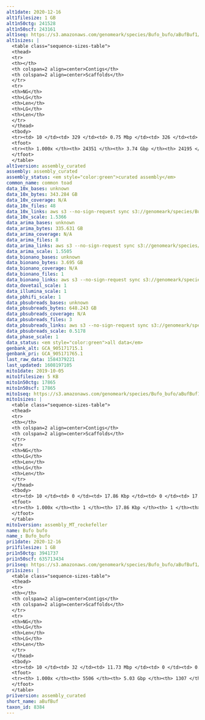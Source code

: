 ```yaml
---
alt1date: 2020-12-16
alt1filesize: 1 GB
alt1n50ctg: 241528
alt1n50scf: 243161
alt1seq: https://s3.amazonaws.com/genomeark/species/Bufo_bufo/aBufBuf1/assembly_curated/aBufBuf1.alt.cur.20201216.fasta.gz
alt1sizes: |
  <table class="sequence-sizes-table">
  <thead>
  <tr>
  <th></th>
  <th colspan=2 align=center>Contigs</th>
  <th colspan=2 align=center>Scaffolds</th>
  </tr>
  <tr>
  <th>NG</th>
  <th>LG</th>
  <th>Len</th>
  <th>LG</th>
  <th>Len</th>
  </tr>
  </thead>
  <tbody>
  <tr><td> 10 </td><td> 329 </td><td> 0.75 Mbp </td><td> 326 </td><td> 0.76 Mbp </td></tr>  <tr><td> 20 </td><td> 953 </td><td> 0.51 Mbp </td><td> 943 </td><td> 0.51 Mbp </td></tr>  <tr><td> 30 </td><td> 1789 </td><td> 0.40 Mbp </td><td> 1771 </td><td> 0.40 Mbp </td></tr>  <tr><td> 40 </td><td> 2860 </td><td> 0.31 Mbp </td><td> 2831 </td><td> 0.31 Mbp </td></tr>  <tr style="background-color:#cccccc;"><td> 50 </td><td> 4230 </td><td> 0.24 Mbp </td><td> 4190 </td><td> 0.24 Mbp </td></tr>  <tr><td> 60 </td><td> 5982 </td><td> 0.19 Mbp </td><td> 5930 </td><td> 0.19 Mbp </td></tr>  <tr><td> 70 </td><td> 8283 </td><td> 0.14 Mbp </td><td> 8217 </td><td> 0.14 Mbp </td></tr>  <tr><td> 80 </td><td> 11424 </td><td> 0.10 Mbp </td><td> 11343 </td><td> 0.10 Mbp </td></tr>  <tr><td> 90 </td><td> 15972 </td><td> 67.64 Kbp </td><td> 15873 </td><td> 67.85 Kbp </td></tr>  <tr><td> 100 </td><td> 24350 </td><td> 166  bp </td><td> 24194 </td><td> 221  bp </td></tr>  </tbody>
  <tfoot>
  <tr><th> 1.000x </th><th> 24351 </th><th> 3.74 Gbp </th><th> 24195 </th><th> 3.74 Gbp </th></tr>
  </tfoot>
  </table>
alt1version: assembly_curated
assembly: assembly_curated
assembly_status: <em style="color:green">curated assembly</em>
common_name: common toad
data_10x_bases: unknown
data_10x_bytes: 343.284 GB
data_10x_coverage: N/A
data_10x_files: 48
data_10x_links: aws s3 --no-sign-request sync s3://genomeark/species/Bufo_bufo/aBufBuf1/genomic_data/10x/ .<br>
data_10x_scale: 1.5366
data_arima_bases: unknown
data_arima_bytes: 335.631 GB
data_arima_coverage: N/A
data_arima_files: 8
data_arima_links: aws s3 --no-sign-request sync s3://genomeark/species/Bufo_bufo/aBufBuf1/genomic_data/arima/ .<br>
data_arima_scale: 1.5505
data_bionano_bases: unknown
data_bionano_bytes: 3.695 GB
data_bionano_coverage: N/A
data_bionano_files: 1
data_bionano_links: aws s3 --no-sign-request sync s3://genomeark/species/Bufo_bufo/aBufBuf1/genomic_data/bionano/ .<br>
data_dovetail_scale: 1
data_illumina_scale: 1
data_pbhifi_scale: 1
data_pbsubreads_bases: unknown
data_pbsubreads_bytes: 648.243 GB
data_pbsubreads_coverage: N/A
data_pbsubreads_files: 3
data_pbsubreads_links: aws s3 --no-sign-request sync s3://genomeark/species/Bufo_bufo/aBufBuf1/genomic_data/pacbio/ . --exclude "*ccs*bam*"<br>
data_pbsubreads_scale: 0.5178
data_phase_scale: 1
data_status: <em style="color:green">all data</em>
genbank_alt: GCA_905171715.1
genbank_pri: GCA_905171765.1
last_raw_data: 1584379221
last_updated: 1608197105
mito1date: 2019-10-05
mito1filesize: 5 KB
mito1n50ctg: 17865
mito1n50scf: 17865
mito1seq: https://s3.amazonaws.com/genomeark/species/Bufo_bufo/aBufBuf1/assembly_MT_rockefeller/aBufBuf1.MT.20191005.fasta.gz
mito1sizes: |
  <table class="sequence-sizes-table">
  <thead>
  <tr>
  <th></th>
  <th colspan=2 align=center>Contigs</th>
  <th colspan=2 align=center>Scaffolds</th>
  </tr>
  <tr>
  <th>NG</th>
  <th>LG</th>
  <th>Len</th>
  <th>LG</th>
  <th>Len</th>
  </tr>
  </thead>
  <tbody>
  <tr><td> 10 </td><td> 0 </td><td> 17.86 Kbp </td><td> 0 </td><td> 17.86 Kbp </td></tr>  <tr><td> 20 </td><td> 0 </td><td> 17.86 Kbp </td><td> 0 </td><td> 17.86 Kbp </td></tr>  <tr><td> 30 </td><td> 0 </td><td> 17.86 Kbp </td><td> 0 </td><td> 17.86 Kbp </td></tr>  <tr><td> 40 </td><td> 0 </td><td> 17.86 Kbp </td><td> 0 </td><td> 17.86 Kbp </td></tr>  <tr style="background-color:#cccccc;"><td> 50 </td><td> 0 </td><td style="background-color:#ff8888;"> 17.86 Kbp </td><td> 0 </td><td style="background-color:#ff8888;"> 17.86 Kbp </td></tr>  <tr><td> 60 </td><td> 0 </td><td> 17.86 Kbp </td><td> 0 </td><td> 17.86 Kbp </td></tr>  <tr><td> 70 </td><td> 0 </td><td> 17.86 Kbp </td><td> 0 </td><td> 17.86 Kbp </td></tr>  <tr><td> 80 </td><td> 0 </td><td> 17.86 Kbp </td><td> 0 </td><td> 17.86 Kbp </td></tr>  <tr><td> 90 </td><td> 0 </td><td> 17.86 Kbp </td><td> 0 </td><td> 17.86 Kbp </td></tr>  <tr><td> 100 </td><td> 0 </td><td> 17.86 Kbp </td><td> 0 </td><td> 17.86 Kbp </td></tr>  </tbody>
  <tfoot>
  <tr><th> 1.000x </th><th> 1 </th><th> 17.86 Kbp </th><th> 1 </th><th> 17.86 Kbp </th></tr>
  </tfoot>
  </table>
mito1version: assembly_MT_rockefeller
name: Bufo bufo
name_: Bufo_bufo
pri1date: 2020-12-16
pri1filesize: 1 GB
pri1n50ctg: 3941737
pri1n50scf: 635713434
pri1seq: https://s3.amazonaws.com/genomeark/species/Bufo_bufo/aBufBuf1/assembly_curated/aBufBuf1.pri.cur.20201216.fasta.gz
pri1sizes: |
  <table class="sequence-sizes-table">
  <thead>
  <tr>
  <th></th>
  <th colspan=2 align=center>Contigs</th>
  <th colspan=2 align=center>Scaffolds</th>
  </tr>
  <tr>
  <th>NG</th>
  <th>LG</th>
  <th>Len</th>
  <th>LG</th>
  <th>Len</th>
  </tr>
  </thead>
  <tbody>
  <tr><td> 10 </td><td> 32 </td><td> 11.73 Mbp </td><td> 0 </td><td> 0.84 Gbp </td></tr>  <tr><td> 20 </td><td> 83 </td><td> 8.46 Mbp </td><td> 1 </td><td> 0.84 Gbp </td></tr>  <tr><td> 30 </td><td> 151 </td><td> 6.52 Mbp </td><td> 1 </td><td> 0.84 Gbp </td></tr>  <tr><td> 40 </td><td> 239 </td><td> 5.01 Mbp </td><td> 2 </td><td> 0.71 Gbp </td></tr>  <tr style="background-color:#cccccc;"><td> 50 </td><td> 350 </td><td style="background-color:#88ff88;"> 3.94 Mbp </td><td> 3 </td><td style="background-color:#88ff88;"> 0.64 Gbp </td></tr>  <tr><td> 60 </td><td> 495 </td><td> 2.99 Mbp </td><td> 3 </td><td> 0.64 Gbp </td></tr>  <tr><td> 70 </td><td> 693 </td><td> 2.19 Mbp </td><td> 4 </td><td> 0.57 Gbp </td></tr>  <tr><td> 80 </td><td> 968 </td><td> 1.52 Mbp </td><td> 5 </td><td> 439.63 Mbp </td></tr>  <tr><td> 90 </td><td> 1448 </td><td> 0.70 Mbp </td><td> 8 </td><td> 230.78 Mbp </td></tr>  <tr><td> 100 </td><td> 5505 </td><td> 25  bp </td><td> 1306 </td><td> 472  bp </td></tr>  </tbody>
  <tfoot>
  <tr><th> 1.000x </th><th> 5506 </th><th> 5.03 Gbp </th><th> 1307 </th><th> 5.04 Gbp </th></tr>
  </tfoot>
  </table>
pri1version: assembly_curated
short_name: aBufBuf
taxon_id: 8384
---
```

